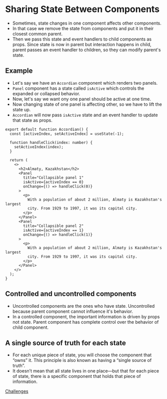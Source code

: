 # Sharing State Between Components

- Sometimes, state changes in one component affects other components.
- In that case we remove the state from components and put it in their closest common parent.
- Then we pass this state and event handlers to child components as props. Since state is now in parent but interaction happens in child, parent passes an event handler to children, so they can modify parent's state.

## Example

- Let's say we have an `Accordian` component which renders two panels.
- `Panel` component has a state called `isActive` which controls the expanded or collapsed behavior.
- Now, let's say we want ony one panel should be active at one time.
- Now changing state of one panel is affecting other, so we have to lift the state up.
- `Accordian` will now pass `isActive` state and an event handler to update that state as props.

```tsx
export default function Accordian() {
  const [activeIndex, setActiveIndex] = useState(-1);

  function handleClick(index: number) {
    setActiveIndex(index);
  }

  return (
    <>
      <h2>Almaty, Kazakhstan</h2>
      <Panel
        title="Collapsible panel 1"
        isActive={activeIndex == 0}
        onChange={() => handleClick(0)}
      >
        <p>
          With a population of about 2 million, Almaty is Kazakhstan's largest
          city. From 1929 to 1997, it was its capital city.
        </p>
      </Panel>
      <Panel
        title="Collapsible panel 2"
        isActive={activeIndex == 1}
        onChange={() => handleClick(1)}
      >
        <p>
          With a population of about 2 million, Almaty is Kazakhstan's largest
          city. From 1929 to 1997, it was its capital city.
        </p>
      </Panel>
    </>
  );
}
```

## Controlled and uncontrolled components 

- Uncontrolled components are the ones who have state. Uncontrolled because parent component cannot influence it's behavior.
- In a controlled component, the important information is driven by props not state. Parent component has complete control over the behavior of child component.


## A single source of truth for each state 

- For each unique piece of state, you will choose the component that “owns” it. This principle is also known as having a “single source of truth”.
- It doesn’t mean that all state lives in one place—but that for each piece of state, there is a specific component that holds that piece of information.


[Challenges](https://react.dev/learn/sharing-state-between-components#challenges)
